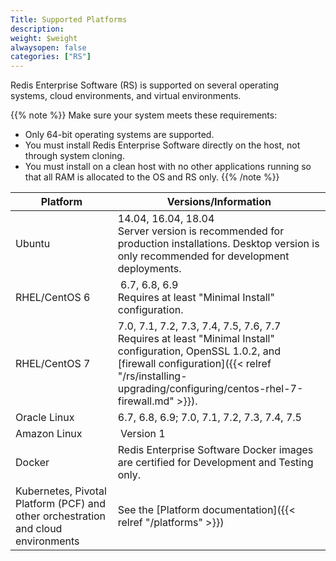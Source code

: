 ```yaml
---
Title: Supported Platforms
description:
weight: $weight
alwaysopen: false
categories: ["RS"]
---
```

Redis Enterprise Software (RS) is supported on several operating systems, cloud environments, and virtual environments.

{{% note %}}
Make sure your system meets these requirements:

- Only 64-bit operating systems are supported.
- You must install Redis Enterprise Software directly on the host, not through system cloning.
- You must install on a clean host with no other applications running so that all RAM is allocated to the OS and RS only.
{{% /note %}}

| **Platform** | **Versions/Information** |
|------------|-----------------|
| Ubuntu | 14.04, 16.04, 18.04<br>Server version is recommended for production installations. Desktop version is only recommended for development deployments. |
| RHEL/CentOS 6 |  6.7, 6.8, 6.9<br>Requires at least "Minimal Install" configuration. |
| RHEL/CentOS 7 | 7.0, 7.1, 7.2, 7.3, 7.4, 7.5, 7.6, 7.7<br>Requires at least "Minimal Install" configuration, OpenSSL 1.0.2, and [firewall configuration]({{< relref "/rs/installing-upgrading/configuring/centos-rhel-7-firewall.md" >}}). |
| Oracle Linux | 6.7, 6.8, 6.9; 7.0, 7.1, 7.2, 7.3, 7.4, 7.5 |
| Amazon Linux | Version 1 |
| Docker | Redis Enterprise Software Docker images are certified for Development and Testing only. |
| Kubernetes, Pivotal Platform (PCF) and other orchestration and cloud environments | See the [Platform documentation]({{< relref "/platforms" >}}) |
